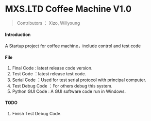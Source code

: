 # MXS.LTD Coffee Machine V1.0
> Contributors ： Xizo, Willyoung

#### Introduction
A Startup project for coffee machine，include control and test code 

#### File
1. Final Code : latest release code version.
2. Test Code ：latest release test code.
3. Serial Code ：Used for test serial protocol with principal computer.
4. Test Debug Code ：For others debug this system.
5. Python GUI Code : A GUI software code run in Windows.




#### TODO

1. Finish Test Debug Code.